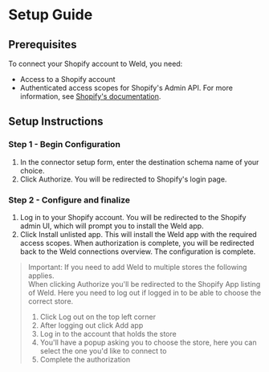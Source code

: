 # Setup Guide

## Prerequisites
To connect your Shopify account to Weld, you need:

- Access to a Shopify account
- Authenticated access scopes for Shopify's Admin API. For more information, see [Shopify's documentation](https://shopify.dev/docs/admin-api/access-scopes).

## Setup Instructions
### Step 1 - Begin Configuration
1. In the connector setup form, enter the destination schema name of your choice.
2. Click Authorize. You will be redirected to Shopify's login page.
### Step 2 - Configure and finalize
1. Log in to your Shopify account. You will be redirected to the Shopify admin UI, which will prompt you to install the Weld app.
2. Click Install unlisted app. This will install the Weld app with the required access scopes. When authorization is complete, you will be redirected back to the Weld connections overview. The configuration is complete.

>Important: If you need to add Weld to multiple stores the following applies.<br>When clicking Authorize you'll be redirected to the Shopify App listing of Weld. Here you need to log out if logged in to be able to choose the correct store.
>1. Click Log out on the top left corner
>2. After logging out click Add app
>3. Log in to the account that holds the store
>4. You'll have a popup asking you to choose the store, here you can select the one you'd like to connect to
>5. Complete the authorization